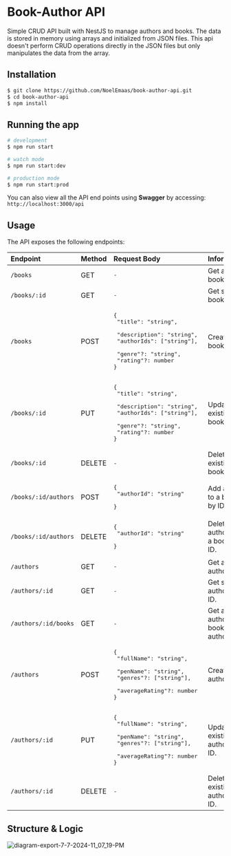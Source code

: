 # Book-Author API
 Simple CRUD API built with NestJS to manage authors and books. The data is stored in memory using arrays and initialized from JSON files. This api doesn't perform CRUD operations directly in the JSON files but only manipulates the data from the array.



## Installation

```bash
$ git clone https://github.com/NoelEmaas/book-author-api.git
$ cd book-author-api
$ npm install
```

## Running the app

```bash
# development
$ npm run start

# watch mode
$ npm run start:dev

# production mode
$ npm run start:prod
```

You can also view all the API end points using **Swagger** by accessing:
`http://localhost:3000/api`

## Usage
The API exposes the following endpoints:

| Endpoint | Method | Request Body | Information |
| :--- | :--- | :--- | :--- |
| `/books` | GET | <pre>-</pre> | Get all books. <tr></tr>|
| `/books/:id` | GET | <pre>-</pre> | Get specific book by ID. <tr></tr>|
| `/books` | POST | <pre>{<br/>&nbsp;"title": "string", <br/>&nbsp;"description": "string", <br/>&nbsp;"authorIds": ["string"], <br/>&nbsp;"genre"?: "string", <br/>&nbsp;"rating"?: number <br/>}</pre> | Create new book. <tr></tr>|
| `/books/:id` | PUT | <pre>{<br/>&nbsp;"title": "string", <br/>&nbsp;"description": "string", <br/>&nbsp;"authorIds": ["string"], <br/>&nbsp;"genre"?: "string", <br/>&nbsp;"rating"?: number <br/>}</pre> | Update existing book by ID. <tr></tr>|
| `/books/:id` | DELETE | <pre>-</pre> | Delete existing book by ID. <tr></tr>|
| `/books/:id/authors` | POST | <pre>{<br/>&nbsp;"authorId": "string" <br/>}</pre> | Add author to a book by ID. <tr></tr>|
| `/books/:id/authors` | DELETE | <pre>{<br/>&nbsp;"authorId": "string" <br/>}</pre> | Delete author from a book by ID. <tr></tr>|
| `/authors` | GET | <pre>-</pre> | Get all authors. <tr></tr>|
| `/authors/:id` | GET | <pre>-</pre> | Get specific author by ID. <tr></tr>|
| `/authors/:id/books` | GET | <pre>-</pre> | Get all authored books by author's ID. <tr></tr>|
| `/authors` | POST | <pre>{<br/>&nbsp;"fullName": "string", <br/>&nbsp;"penName": "string", <br/>&nbsp;"genres"?: ["string"], <br/>&nbsp;"averageRating"?: number <br/>}</pre> | Create new author. <tr></tr>|
| `/authors/:id` | PUT | <pre>{<br/>&nbsp;"fullName": "string", <br/>&nbsp;"penName": "string", <br/>&nbsp;"genres"?: ["string"], <br/>&nbsp;"averageRating"?: number <br/>}</pre> | Update existing author by ID. <tr></tr>|
| `/authors/:id` | DELETE | <pre>-</pre> | Delete existing author by ID.|

## Structure & Logic
![diagram-export-7-7-2024-11_07_19-PM](https://github.com/NoelEmaas/book-author-api/assets/90034393/603cb94c-dde3-4dd7-8047-dd8d295fa959)






